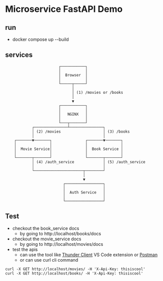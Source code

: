 # Microservice FastAPI Demo

## run
- docker compose up --build

## services

                            ┌───────────┐
                            │           │
                            │  Browser  │
                            │           │
                            └─────┬─────┘
                                  │
                                  │ (1) /movies or /books
                                  │
                                  ▼
                            ┌───────────┐
                            │           │
                            │   NGINX   │
                            │           │
                            └───┬───────┘
                ┌───────────────┴───────────────┐
                │ (2) /movies                   │ (3) /books
                │                               │
        ┌───────▼───────┐               ┌───────▼───────┐
        │               │               │               │
        │  Movie Service│               │  Book Service │
        │               │               │               │
        └───────┬───────┘               └───────┬───────┘
                │ (4) /auth_service             │ (5) /auth_service
                │                               │
                └──────────────────────┬────────┘
                                       │
                                       ▼
                              ┌─────────────────┐
                              │                 │
                              │  Auth Service   │
                              │                 │
                              └─────────────────┘

## Test
- checkout the book_service docs
  - by going to http://localhost/books/docs
- checkout the movie_service docs
  - by going to http://localhost/movies/docs
- test the apis
  - can use the tool like [Thunder Client](https://marketplace.visualstudio.com/items?itemName=rangav.vscode-thunder-client) VS Code extension or [Postman](https://www.postman.com/)
  - or can use curl cli command
```
curl -X GET http://localhost/movies/ -H 'X-Api-Key: thisiscool'
curl -X GET http://localhost/books/ -H 'X-Api-Key: thisiscool'
```